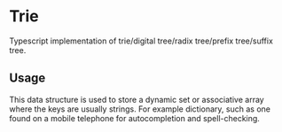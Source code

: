 # Trie

Typescript implementation of trie/digital tree/radix tree/prefix tree/suffix tree.

## Usage
This data structure is used to store a dynamic set or associative array where the keys are usually strings.
For example dictionary, such as one found on a mobile telephone for autocompletion and spell-checking.
